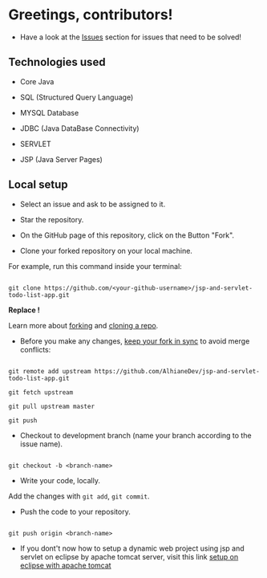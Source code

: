 # Greetings, contributors!

- Have a look at the [Issues](https://github.com/AlhianeDev/jsp-and-servlet-todo-list-app/issues) section for issues that need to be solved!

## Technologies used

- Core Java

- SQL (Structured Query Language)

- MYSQL Database

- JDBC (Java DataBase Connectivity)

- SERVLET

- JSP (Java Server Pages)

## Local setup

- Select an issue and ask to be assigned to it.

- Star the repository.

- On the GitHub page of this repository, click on the Button "Fork".

- Clone your forked repository on your local machine.

For example, run this command inside your terminal:

```

git clone https://github.com/<your-github-username>/jsp-and-servlet-todo-list-app.git

```

**Replace <your-github-username>!**

Learn more about [forking](https://docs.github.com/en/get-started/quickstart/fork-a-repo) and [cloning a repo](https://docs.github.com/en/repositories/creating-and-managing-repositories/cloning-a-repository).

- Before you make any changes, [keep your fork in sync](https://www.freecodecamp.org/news/how-to-sync-your-fork-with-the-original-git-repository/) to avoid merge conflicts:

```

git remote add upstream https://github.com/AlhianeDev/jsp-and-servlet-todo-list-app.git

git fetch upstream

git pull upstream master

git push

```

- Checkout to development branch (name your branch according to the issue name).

```

git checkout -b <branch-name>

```

- Write your code, locally.

Add the changes with `git add`, `git commit`.

- Push the code to your repository.

```

git push origin <branch-name>

```

- If you dont't now how to setup a dynamic web project using jsp and servlet on eclipse by apache tomcat server, visit this link [setup on eclipse with apache tomcat](https://sitenol.com/jsp-dynamic-web-project-using-eclipse-and-tomcat)
